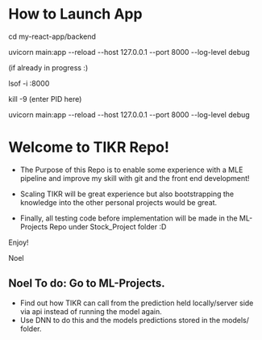 # How to Launch App 

cd my-react-app/backend   

uvicorn main:app --reload --host 127.0.0.1 --port 8000 --log-level debug

(if already in progress :)

lsof -i :8000

kill -9 (enter PID here)

uvicorn main:app --reload --host 127.0.0.1 --port 8000 --log-level debug

# Welcome to TIKR Repo! 

- The Purpose of this Repo is to enable some experience with a MLE pipeline and improve my skill with git and the front end development! 
- Scaling TIKR will be great experience but also bootstrapping the knowledge into the other personal projects would be great.

- Finally, all testing code before implementation will be made in the ML-Projects Repo under Stock_Project folder :D 

Enjoy! 

Noel


## Noel To do: Go to ML-Projects.
- Find out how TIKR can call from the prediction held locally/server side via api instead of running the model again. 
- Use DNN to do this and the models predictions stored in the models/ folder.